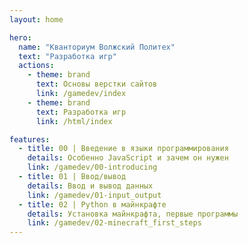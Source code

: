 ```yaml
---
layout: home

hero:
  name: "Кванториум Волжский Политех"
  text: "Разработка игр"
  actions:
    - theme: brand
      text: Основы верстки сайтов
      link: /gamedev/index
    - theme: brand
      text: Разработка игр
      link: /html/index

features:
  - title: 00 | Введение в языки программирования
    details: Особенно JavaScript и зачем он нужен
    link: /gamedev/00-introducing
  - title: 01 | Ввод/вывод 
    details: Ввод и вывод данных
    link: /gamedev/01-input_output
  - title: 02 | Python в майнкрафте
    details: Установка майнкрафта, первые программы
    link: /gamedev/02-minecraft_first_steps
---
```

